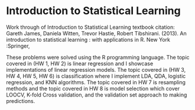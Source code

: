 # Introduction to Statistical Learning
Work through of Introduction to Statistical Learning textbook
citation: Gareth James, Daniela Witten, Trevor Hastie, Robert Tibshirani. (2013). An introduction to statistical learning : with applications in R. New York :Springer,

These problems were solved using the R programming language. The topic covered in (HW 1, HW 2) is linear regression and I showcase implementations of linear regression models. The topic covered in (HW 3, HW 4, HW 5, HW 6) is classification where I implement LDA, QDA, logistic regression, and KNN algorithms. The topic covered in HW 7 is resampling methods and the topic covered in HW 8 is model selection which cover LOOCV, K-fold Cross validation, and the validation set approach to making predictions.
